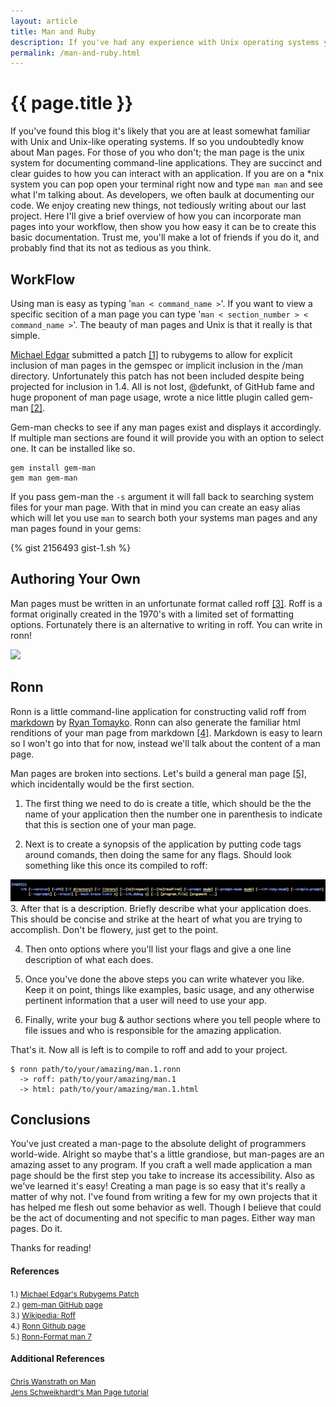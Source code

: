 ```yaml
---
layout: article
title: Man and Ruby
description: If you've had any experience with Unix operating systems you undoubtedly know the value of a good man page.  Here I'll show you how to incorporate man pages into your work flow and maybe even author your own.
permalink: /man-and-ruby.html
---
```


# {{ page.title }}

If you've found this blog it's likely that you are at least somewhat familiar with Unix and Unix-like operating systems.  If so you undoubtedly know about Man pages.  For those of you who don't; the man page is the unix system for documenting command-line applications.  They are succinct and clear guides to how you can interact with an application.  If you are on a *nix system you can pop open your terminal right now and type `man man` and see what I'm talking about.  As developers, we often baulk at documenting our code.  We enjoy creating new things, not tediously writing about our last project.  Here I'll give a brief overview of how you can incorporate man pages into your workflow, then show you how easy it can be to create this basic documentation. Trust me, you'll make a lot of friends if you do it, and probably find that its not as tedious as you think.

## WorkFlow

Using man is easy as typing '`man < command_name >`'.  If you want to view a specific secition of a man page you can type '`man < section_number > < command_name >`'. The beauty of man pages and Unix is that it really is that simple.

[Michael Edgar](http://carboni.ca/blog) submitted a patch [[1]](http://rubyforge.org/tracker/index.php?func=detail&aid=27691&group_id=126&atid=577) to rubygems to allow for explicit inclusion of man pages in the gemspec or implicit inclusion in the /man directory.  Unfortunately this patch has not been included despite being projected for inclusion in 1.4.  All is not lost, @defunkt, of GitHub fame and huge proponent of man page usage, wrote a nice little plugin called gem-man [[2]](https://github.com/defunkt/gem-man).

Gem-man checks to see if any man pages exist and displays it accordingly.  If multiple man sections are found it will provide you with an option to select one. It can be installed like so.

    gem install gem-man
    gem man gem-man


If you pass gem-man the `-s` argument it will fall back to searching system files for your man page.  With that in mind you can create an easy alias which will let you use `man` to search both your systems man pages and any man pages found in your gems:

{% gist 2156493 gist-1.sh %}

## Authoring Your Own

Man pages must be written in an unfortunate format called roff [[3]](http://en.wikipedia.org/wiki/Roff). Roff is a format originally created in the 1970's with a limited set of formatting options.  Fortunately there is an alternative to writing in roff.  You can write in ronn!

<img src="http://www.jonathan-jackson.net/images/Ron.jpg" width="200px"/>

## Ronn
Ronn is a little command-line application for constructing valid roff from [markdown](http://daringfireball.net/projects/markdown/) by [Ryan Tomayko](https://github.com/rtomayko).  Ronn can also generate the familiar html renditions of your man page from markdown [[4]](https://github.com/rtomayko/ronn).  Markdown is easy to learn so I won't go into that for now, instead we'll talk about the content of a man page.

Man pages are broken into sections.  Let's build a general man page [[5]](http://rtomayko.github.com/ronn/ronn-format.7), which incidentally would be the first section.

1. The first thing we need to do is create a title, which should be the the name of your application then the number one in parenthesis to indicate that this is section one of your man page.

2. Next is to create a synopsis of the application by putting code tags around comands, then doing the same for any flags.  Should look something like this once its compiled to roff:
<img src="/images/man_synopsis.png" width="630px"/>
3. After that is a description.  Briefly describe what your application does.  This should be concise and strike at the heart of what you are trying to accomplish.  Don't be flowery, just get to the point.

4. Then onto options where you'll list your flags and give a one line description of what each does.

5. Once you've done the above steps you can write whatever you like.  Keep it on point, things like examples, basic usage, and any otherwise pertinent information that a user will need to use your app.

6. Finally, write your bug & author sections where you tell people where to file issues and who is responsible for the amazing application.

That's it.  Now all is left is to compile to roff and add to your project.


    $ ronn path/to/your/amazing/man.1.ronn
      -> roff: path/to/your/amazing/man.1
      -> html: path/to/your/amazing/man.1.html


## Conclusions

You've just created a man-page to the absolute delight of programmers world-wide.  Alright so maybe that's a little grandiose, but man-pages are an amazing asset to any program.  If you craft a well made application a man page should be the first step you take to increase its accessibility.  Also as we've learned it's easy!  Creating a man page is so easy that it's really a matter of why not.  I've found from writing a few for my own projects that it has helped me flesh out some behavior as well.  Though I believe that could be the act of documenting and not specific to man pages.  Either way man pages.  Do it.

Thanks for reading!

#### References
<span  style="font-size:12px;">1.) [Michael  Edgar's Rubygems Patch](http://rubyforge.org/tracker/index.php?func=detail&aid=27691&group_id=126&atid=577)</span><br/>
<span  style="font-size:12px;">2.) [gem-man GitHub page](https://github.com/defunkt/gem-man)</span><br/>
<span  style="font-size:12px;">3.) [Wikipedia: Roff](http://en.wikipedia.org/wiki/Roff)</span><br/>
<span  style="font-size:12px;">4.) [Ronn Github page](https://github.com/rtomayko/ronn)</span><br/>
<span  style="font-size:12px;">5.) [Ronn-Format man 7](http://rtomayko.github.com/ronn/ronn-format.7)</span><br/>

#### Additional References
<span style="font-size:12px;">[Chris Wanstrath on Man](http://ozmm.org/posts/man_what.html)</span><br/>
<span style="font-size:12px;">[Jens Schweikhardt's Man Page tutorial](http://tldp.org/HOWTO/Man-Page/)</span><br/>